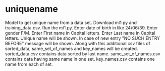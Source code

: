 # uniquename
Model to get unique name from a data set.
Download ml1.py and training_data.csv.
Run the ml1.py.
Enter date of birth in like 24/06/39.
Enter gender F/M.
Enter First name in Capital letters.
Enter Last name in Capital letters.
Unique name will be shown.
In case of new entry "NO SUCH ENTRY BEFORE" message will be shown.
Along with this additional csv files of sorted_data, same_set_of_names and key_names will be created.
sorted_data.csv contains data sorted by last name.
same_set_of_names.csv contains data having same name in one set.
key_names.csv contains one name from each of set.
